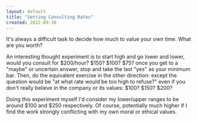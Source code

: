 ```yaml
---
layout: default
title: "Setting Consulting Rates"
created: 2022-09-30
---
```


It's always a difficult task to decide how much to value your own time. What are you worth?

An interesting thought experiment is to start high and go lower and lower, would you consult for $200/hour? $150? $100? $75? once you get to a "maybe" or uncertain answer, stop and take the last "yes" as your minimum bar. Then, do the equivalent exercise in the other direction: except the question would be "at what rate would be too high to refuse?" even if you don't really believe in the company or its values: $100? $150? $200?

Doing this experiment myself I'd consider my lower/upper ranges to be around $100 and $250 respectively. Of course, potentially much higher if I find the work strongly conflicting with my own moral or ethical values.
